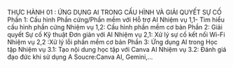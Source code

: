 THỰC HÀNH 01 : ỨNG DỤNG AI TRONG CẤU HÌNH VÀ GIẢI QUYẾT SỰ CỐ
Phần 1: Cấu hình Phần cứng/Phần mềm với Hỗ trợ AI
Nhiệm vụ 1,1- Tìm hiểu cấu hình phần cứng
Nhiệm vụ 1,2: Cấu hình phần mềm cơ bản
Phần 2: Giải quyết Sự cố Kỹ thuật Đơn giản với AI
Nhiệm vụ 2,1: Xử lý sự cố kết nối Wi-Fi
Nhiệm vụ 2,2 :Xử lý lỗi phần mềm cơ bản
Phần 3: Ứng dụng AI trong Học tập
Nhiệm vụ 3.1: Tạo nội dung học tập với Canva AI
Nhiệm vụ 3.2: Đánh giá đạo đức khi sử dụng A
Soucre:Canva AI, Gemini,...
